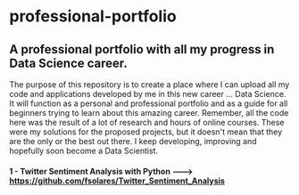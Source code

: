 # professional-portfolio
## A professional portfolio with all my progress in Data Science career.

The purpose of this repository is to create a place where I can upload all my code and applications developed by me in this new career ... Data Science.
It will function as a personal and professional portfolio and as a guide for all beginners trying to learn about this amazing career.
Remember, all the code here was the result of a lot of research and hours of online courses. These were my solutions for the proposed projects, but it doesn't mean that they are the only or the best out there.
I keep developing, improving and hopefully soon become a Data Scientist.

#### 1 - Twitter Sentiment Analysis with Python ---> https://github.com/fsolares/Twitter_Sentiment_Analysis<br>
